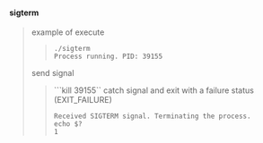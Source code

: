 #### sigterm
> example of execute
> > ```
> > ./sigterm
> > Process running. PID: 39155
> > ```
> send signal
> > ```kill 39155``
> catch signal and exit with a failure status (EXIT_FAILURE)
> > ```
> > Received SIGTERM signal. Terminating the process.
> > echo $?
> > 1
> > ```

